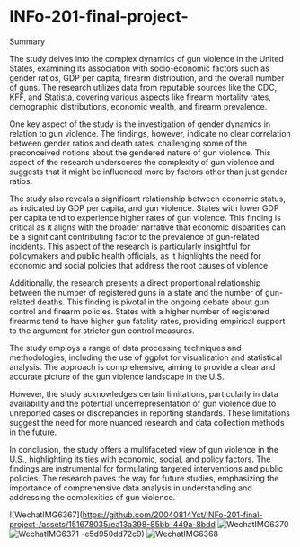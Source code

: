 # INFo-201-final-project-

Summary 

The study delves into the complex dynamics of gun violence in the United States, examining its association with socio-economic factors such as gender ratios, GDP per capita, firearm distribution, and the overall number of guns. The research utilizes data from reputable sources like the CDC, KFF, and Statista, covering various aspects like firearm mortality rates, demographic distributions, economic wealth, and firearm prevalence.

One key aspect of the study is the investigation of gender dynamics in relation to gun violence. The findings, however, indicate no clear correlation between gender ratios and death rates, challenging some of the preconceived notions about the gendered nature of gun violence. This aspect of the research underscores the complexity of gun violence and suggests that it might be influenced more by factors other than just gender ratios.

The study also reveals a significant relationship between economic status, as indicated by GDP per capita, and gun violence. States with lower GDP per capita tend to experience higher rates of gun violence. This finding is critical as it aligns with the broader narrative that economic disparities can be a significant contributing factor to the prevalence of gun-related incidents. This aspect of the research is particularly insightful for policymakers and public health officials, as it highlights the need for economic and social policies that address the root causes of violence.

Additionally, the research presents a direct proportional relationship between the number of registered guns in a state and the number of gun-related deaths. This finding is pivotal in the ongoing debate about gun control and firearm policies. States with a higher number of registered firearms tend to have higher gun fatality rates, providing empirical support to the argument for stricter gun control measures.

The study employs a range of data processing techniques and methodologies, including the use of ggplot for visualization and statistical analysis. The approach is comprehensive, aiming to provide a clear and accurate picture of the gun violence landscape in the U.S.

However, the study acknowledges certain limitations, particularly in data availability and the potential underrepresentation of gun violence due to unreported cases or discrepancies in reporting standards. These limitations suggest the need for more nuanced research and data collection methods in the future.

In conclusion, the study offers a multifaceted view of gun violence in the U.S., highlighting its ties with economic, social, and policy factors. The findings are instrumental for formulating targeted interventions and public policies. The research paves the way for future studies, emphasizing the importance of comprehensive data analysis in understanding and addressing the complexities of gun violence.

![WechatIMG6367](https://github.com/20040814Yct/INFo-201-final-project-/assets/151678035/ea13a398-85bb-449a-8bdd
![WechatIMG6370](https://github.com/20040814Yct/INFo-201-final-project-/assets/151678035/8dd4ffb8-a515-4138-88f7-29fef7a1b192)
![WechatIMG6371](https://github.com/20040814Yct/INFo-201-final-project-/assets/151678035/b6417c89-de18-4565-9a28-8f434755d1e4)
-e5d950dd72c9)
![WechatIMG6368](https://github.com/20040814Yct/INFo-201-final-project-/assets/151678035/fe2d8779-7905-4b95-b1e0-1d5e827aab9a)
